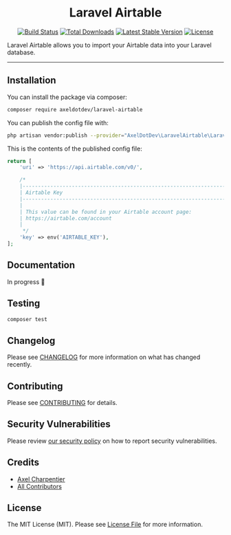 <h1><center>Laravel Airtable</center></h1>

<p align="center">
  <a href="https://github.com/axeldotdev/laravel-airtable/actions"><img src="https://img.shields.io/github/workflow/status/axeldotdev/laravel-airtable/Tests.svg" alt="Build Status"></img></a>
  <a href="https://packagist.org/packages/axeldotdev/laravel-airtable"><img src="https://img.shields.io/packagist/dt/axeldotdev/laravel-airtable.svg" alt="Total Downloads"></a>
  <a href="https://packagist.org/packages/axeldotdev/laravel-airtable"><img src="https://img.shields.io/packagist/v/axeldotdev/laravel-airtable.svg?label=stable" alt="Latest Stable Version"></a>
  <a href="https://packagist.org/packages/axeldotdev/laravel-airtable"><img src="https://img.shields.io/packagist/l/axeldotdev/laravel-airtable.svg" alt="License"></a>
</p>

Laravel Airtable allows you to import your Airtable data into your Laravel database.

------

## Installation

You can install the package via composer:

```bash
composer require axeldotdev/laravel-airtable
```

You can publish the config file with:
```bash
php artisan vendor:publish --provider="AxelDotDev\LaravelAirtable\LaravelAirtableServiceProvider" --tag="config"
```

This is the contents of the published config file:

```php
return [
    'uri' => 'https://api.airtable.com/v0/',

    /*
    |--------------------------------------------------------------------------
    | Airtable Key
    |--------------------------------------------------------------------------
    |
    | This value can be found in your Airtable account page:
    | https://airtable.com/account
    |
     */
    'key' => env('AIRTABLE_KEY'),
];
```

## Documentation

In progress 🚧

## Testing

```bash
composer test
```

## Changelog

Please see [CHANGELOG](CHANGELOG.md) for more information on what has changed recently.

## Contributing

Please see [CONTRIBUTING](.github/CONTRIBUTING.md) for details.

## Security Vulnerabilities

Please review [our security policy](../../security/policy) on how to report security vulnerabilities.

## Credits

- [Axel Charpentier](https://github.com/axeldotdev)
- [All Contributors](../../contributors)

## License

The MIT License (MIT). Please see [License File](LICENSE.md) for more information.
